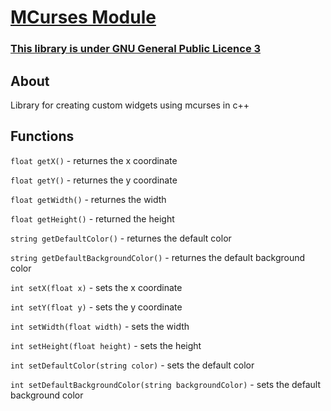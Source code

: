 # [MCurses Module](https://github.com/mrybs/mcurses/blob/main/mcurses_module.h)
### [This library is under GNU General Public Licence 3](https://github.com/mrybs/mcurses/blob/main/LICENSE)
## About
Library for creating custom widgets using mcurses in c++

## Functions
`float getX()` - returnes the x coordinate

`float getY()` - returnes the y coordinate

`float getWidth()` - returnes the width

`float getHeight()` - returned the height

`string getDefaultColor()` - returnes the default color

`string getDefaultBackgroundColor()` - returnes the default background
color

`int setX(float x)` - sets the x coordinate

`int setY(float y)` - sets the y coordinate

`int setWidth(float width)` - sets the width

`int setHeight(float height)` - sets the height

`int setDefaultColor(string color)` - sets the default color

`int setDefaultBackgroundColor(string backgroundColor)` - sets the
default background color